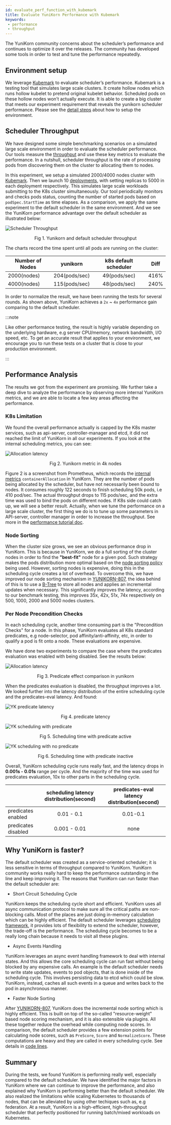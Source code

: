 ```yaml
---
id: evaluate_perf_function_with_kubemark
title: Evaluate YuniKorn Performance with Kubemark
keywords:
 - performance
 - throughput
---
```


<!--
Licensed to the Apache Software Foundation (ASF) under one
or more contributor license agreements.  See the NOTICE file
distributed with this work for additional information
regarding copyright ownership.  The ASF licenses this file
to you under the Apache License, Version 2.0 (the
"License"); you may not use this file except in compliance
with the License.  You may obtain a copy of the License at

  http://www.apache.org/licenses/LICENSE-2.0

Unless required by applicable law or agreed to in writing,
software distributed under the License is distributed on an
"AS IS" BASIS, WITHOUT WARRANTIES OR CONDITIONS OF ANY
KIND, either express or implied.  See the License for the
specific language governing permissions and limitations
under the License.
-->

The YuniKorn community concerns about the scheduler’s performance and continues to optimize it over the releases. The community has developed some tools in order to test and tune the performance repeatedly.

## Environment setup 

We leverage [Kubemark](https://github.com/kubernetes/kubernetes/blob/release-1.3/docs/devel/kubemark-guide.md#starting-a-kubemark-cluster) to evaluate scheduler’s performance. Kubemark is a testing tool that simulates large scale clusters. It create hollow nodes which runs hollow kubelet to pretend original kubelet behavior. Scheduled pods on these hollow nodes won’t actually execute. It is able to create a big cluster that meets our experiment requirement that reveals the yunikorn scheduler performance. Please see the [detail steps](performance/performance_tutorial.md) about how to setup the environment.

## Scheduler Throughput

We have designed some simple benchmarking scenarios on a simulated large scale environment in order to evaluate the scheduler performance. Our tools measure the [throughput](https://en.wikipedia.org/wiki/Throughput) and use these key metrics to evaluate the performance. In a nutshull, scheduler throughput is the rate of processing pods from discovering them on the cluster to allocating them to nodes.

In this experiment, we setup a simulated 2000/4000 nodes cluster with [Kubemark](https://github.com/kubernetes/kubernetes/blob/release-1.3/docs/devel/kubemark-guide.md#starting-a-kubemark-cluster). Then we launch 10 [deployments](https://kubernetes.io/docs/concepts/workloads/controllers/deployment/), with setting replicas to 5000 in each deployment respectively. This simulates large scale workloads submitting to the K8s cluster simultaneously. Our tool periodically monitors and checks pods status, counting the number of started pods based on `podSpec.StartTime` as time elapses. As a comparison, we apply the same experiment to the default scheduler in the same environment. And we see the YuniKorn performance advantage over the default scheduler as illustrated below:

![Scheduler Throughput](./../assets/yunirkonVSdefault.png)
<p align="center">Fig 1. Yunikorn and default scheduler throughput </p>

The charts record the time spent until all pods are running on the cluster:

|  Number of Nodes  | yunikorn        | k8s default scheduler		| Diff    |
|------------------	|:--------------:	|:---------------------: |:-----:  |
| 2000(nodes)       | 204(pods/sec)			| 49(pods/sec)			        |   416%  |
| 4000(nodes)       | 115(pods/sec)			| 48(pods/sec)			        |   240%  |

In order to normalize the result, we have been running the tests for several rounds. As shown above, YuniKorn achieves a `2x` ~ `4x` performance gain comparing to the default scheduler.

:::note

Like other performance testing, the result is highly variable depending on the underlying hardware, e.g server CPU/memory, network bandwidth, I/O speed, etc. To get an accurate result that applies to your environment, we encourage you to run these tests on a cluster that is close to your production environment.

:::

## Performance Analysis

The results we got from the experiment are promising. We further take a deep dive to analyze the performance by observing more internal YuniKorn metrics, and we are able to locate a few key areas affecting the performance.

### K8s Limitation

We found the overall performance actually is capped by the K8s master services, such as api-server, controller-manager and etcd, it did not reached the limit of YuniKorn in all our experiments. If you look at the internal scheduling metrics, you can see:

![Allocation latency](./../assets/allocation_4k.png)
<p align="center">Fig 2. Yunikorn metric in 4k nodes </p>

Figure 2 is a screenshot from Prometheus, which records the [internal metrics](performance/metrics.md) `containerAllocation` in YuniKorn. They are the number of pods being allocated by the scheduler, but have not necessarily been bound to nodes. It consumes roughly 122 seconds to finish scheduling 50k pods, i.e 410 pod/sec. The actual throughput drops to 115 pods/sec, and the extra time was used to bind the pods on different nodes. If K8s side could catch up, we will see a better result. Actually, when we tune the performance on a large scale cluster, the first thing we do is to tune up some parameters in API-server, controller manager in order to increase the throughput. See more in the [performance tutorial doc](performance/performance_tutorial.md).

### Node Sorting

When the cluster size grows, we see an obvious performance drop in YuniKorn. This is because in YuniKorn, we do a full sorting of the cluster nodes in order to find the **"best-fit"** node for a given pod. Such strategy makes the pods distribution more optimal based on the [node sorting policy](./../user_guide/sorting_policies#node-sorting) being used. However, sorting nodes is expensive, doing this in the scheduling cycle creates a lot of overhead. To overcome this, we have improved our node sorting mechanism in [YUNIKORN-807](https://issues.apache.org/jira/browse/YUNIKORN-807), the idea behind of this is to use a [B-Tree](https://en.wikipedia.org/wiki/B-tree) to store all nodes and applies an incremental updates when necessary. This significantly improves the latency, according to our benchmark testing, this improves 35x, 42x, 51x, 74x respectively on 500, 1000, 2000 and 5000 nodes clusters.

### Per Node Precondition Checks

In each scheduling cycle, another time consuming part is the "Precondition Checks" for a node. In this phase, YuniKorn evaluates all K8s standard predicates, e.g node-selector, pod affinity/anti-affinity, etc, in order to qualify a pod is fit onto a node. These evaluations are expensive.

We have done two experiments to compare the case where the predicates evaluation was enabled with being disabled. See the results below:

![Allocation latency](./../assets/predicateComaparation.png)
<p align="center">Fig 3. Predicate effect comparison in yunikorn </p>

When the predicates evaluation is disabled, the throughput improves a lot. We looked further into the latency distribution of the entire scheduling cycle and the predicates-eval latency. And found: 

![YK predicate latency](./../assets/predicate_4k.png)
<p align="center">Fig 4. predicate latency </p>

![YK scheduling with predicate](./../assets/scheduling_with_predicate_4k_.png)
<p align="center">Fig 5. Scheduling time with predicate active </p>

![YK scheduling with no predicate](./../assets/scheduling_no_predicate_4k.png)
<p align="center">Fig 6. Scheduling time with predicate inactive </p>

Overall, YuniKorn scheduling cycle runs really fast, and the latency drops in **0.001s - 0.01s** range per cycle. And the majority of the time was used for predicates evaluation, 10x to other parts in the scheduling cycle.

|				| scheduling latency distribution(second)	| predicates-eval latency distribution(second)	|
|-----------------------	|:---------------------:		|:---------------------:			|
| predicates enabled		| 0.01 - 0.1				| 0.01-0.1					|
| predicates disabled		| 0.001 - 0.01				| none						|

## Why YuniKorn is faster?

The default scheduler was created as a service-oriented scheduler; it is less sensitive in terms of throughput compared to YuniKorn. YuniKorn community works really hard to keep the performance outstanding in the line and keep improving it. The reasons that YuniKorn can run faster than the default scheduler are:

* Short Circuit Scheduling Cycle

YuniKorn keeps the scheduling cycle short and efficient. YuniKorn uses all async communication protocol to make sure all the critical paths are non-blocking calls. Most of the places are just doing in-memory calculation which can be highly efficient. The default scheduler leverages [scheduling framework](https://kubernetes.io/docs/concepts/scheduling-eviction/scheduling-framework/), it provides lots of flexibility to extend the scheduler, however, the trade-off is the performance. The scheduling cycle becomes to be a really long chain because it needs to visit all these plugins.

* Async Events Handling

YuniKorn leverages an async event handling framework to deal with internal states. And this allows the core scheduling cycle can run fast without being blocked by any expensive calls. An example is the default scheduler needs to write state updates, events to pod objects, that is done inside of the scheduling cycle. This involves persisting data to etcd which could be slow. YuniKorn, instead, caches all such events in a queue and writes back to the pod in asynchronous manner. 

* Faster Node Sorting

After [YUNIKORN-807](https://issues.apache.org/jira/browse/YUNIKORN-807), YuniKorn does the incremental node sorting which is highly efficient. This is built on top of the so-called "resource-weight" based node scoring mechanism, and it is also extensible via plugins. All these together reduce the overhead while computing node scores. In comparison, the default scheduler provides a few extension points for calculating node scores, such as `PreScore`, `Score` and `NormalizeScore`. These computations are heavy and they are called in every scheduling cycle. See details in [code lines](https://github.com/kubernetes/kubernetes/blob/481459d12dc82ab88e413886e2130c2a5e4a8ec4/pkg/scheduler/framework/runtime/framework.go#L857).

## Summary

During the tests, we found YuniKorn is performing really well, especially compared to the default scheduler. We have identified the major factors in YuniKorn where we can continue to improve the performance, and also explained why YuniKorn is performing better than the default scheduler. We also realized the limitations while scaling Kubernetes to thousands of nodes, that can be alleviated by using other techiques such as, e.g federation. At a result, YuniKorn is a high-efficient, high-throughput scheduler that perfectly positioned for running batch/mixed workloads on Kubernetes.

